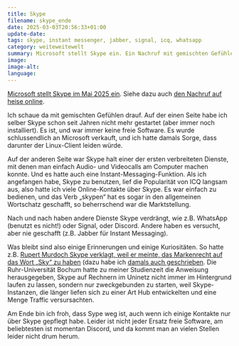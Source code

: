```yaml
---
title: Skype
filename: skype_ende
date: 2025-03-03T20:56:33+01:00
update-date:
tags: skype, instant messenger, jabber, signal, icq, whatsapp
category: weiteweitewelt
summary: Microsoft stellt Skype ein. Ein Nachruf mit gemischten Gefühlen.
image:
image-alt:
language:
---
```


[Microsoft stellt Skype im Mai 2025 ein](https://www.microsoft.com/en-us/microsoft-365/blog/2025/02/28/the-next-chapter-moving-from-skype-to-microsoft-teams/). Siehe dazu auch [den Nachruf auf heise online](https://www.heise.de/hintergrund/Lass-uns-skypen-der-Anfang-des-Messenger-Zeitalters-10301077.html).

Ich schaue da mit gemischten Gefühlen drauf. Auf der einen Seite habe ich selber Skype schon seit Jahren nicht mehr gestartet (aber immer noch installiert). Es ist, und war immer keine freie Software. Es wurde schlussendlich an Microsoft verkauft, und ich hatte damals Sorge, dass darunter der Linux-Client leiden würde.

Auf der anderen Seite war Skype halt einer der ersten verbreiteten Dienste, mit denen man einfach Audio- und Videocalls am Computer machen konnte. Und es hatte auch eine Instant-Messaging-Funktion. Als ich angefangen habe, Skype zu benutzen, lief die Popularität von ICQ langsam aus, also hatte ich viele Online-Kontakte über Skype. Es war einfach zu bedienen, und das Verb „skypen“ hat es sogar in den allgemeinen Wortschatz geschafft, so beherrschend war die Marktstellung.

Nach und nach haben andere Dienste Skype verdrängt, wie z.B. WhatsApp (benutzt es nicht!) oder Signal, oder Discord. Andere haben es versucht, aber nie geschafft (z.B. Jabber für Instant Messaging).

Was bleibt sind also einige Erinnerungen und einige Kuriositäten. So hatte z.B. [Rupert Murdoch Skype verklagt, weil er meinte, das Markenrecht auf das Wort „Sky“ zu haben](https://www.independent.co.uk/news/media/online/rupert-murdoch-claims-to-own-the-sky-in-skype-2048607.html) (dazu habe ich [damals auch geschrieben](/blogposts/old_1678668). Die Ruhr-Universität Bochum hatte zu meiner Studienzeit die Anweisung herausgegeben, Skype auf Rechnern im Uninetz nicht immer im Hintergrund laufen zu lassen, sondern nur zweckgebunden zu starten, weil Skype-Instanzen, die länger liefen sich zu einer Art Hub entwickelten und eine Menge Traffic versursachten.

Am Ende bin ich froh, dass Sype weg ist, auch wenn ich einige Kontakte nur über Skype gepflegt habe. Leider ist nicht jeder Ersatz freie Software, am beliebtesten ist momentan Discord, und da kommt man an vielen Stellen leider nicht drum herum.
